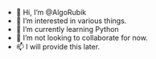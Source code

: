 - 👋 Hi, I’m @AlgoRubik
- 👀 I’m interested in various things.
- 🌱 I’m currently learning Python
- 💞️ I’m not looking to collaborate for now.
- 📫 I will provide this later.

<!---
AlgoRubik/AlgoRubik is a ✨ special ✨ repository because its `README.md` (this file) appears on your GitHub profile.
You can click the Preview link to take a look at your changes.
--->
